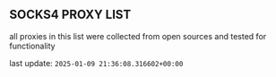 ## SOCKS4 PROXY LIST

all proxies in this list were collected from open sources and tested for functionality

last update: `2025-01-09 21:36:08.316602+00:00`